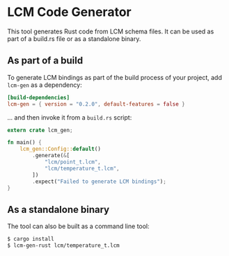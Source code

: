 # LCM Code Generator

This tool generates Rust code from LCM schema files. It can be used as part of a build.rs file or as a standalone binary.

## As part of a build

To generate LCM bindings as part of the build process of your project, add `lcm-gen` as a dependency:

```toml
[build-dependencies]
lcm-gen = { version = "0.2.0", default-features = false }
```

... and then invoke it from a `build.rs` script:

```rust
extern crate lcm_gen;

fn main() {
    lcm_gen::Config::default()
        .generate(&[
            "lcm/point_t.lcm",
            "lcm/temperature_t.lcm",
        ])
        .expect("Failed to generate LCM bindings");
}
```

## As a standalone binary

The tool can also be built as a command line tool:

```bash
$ cargo install
$ lcm-gen-rust lcm/temperature_t.lcm
```
